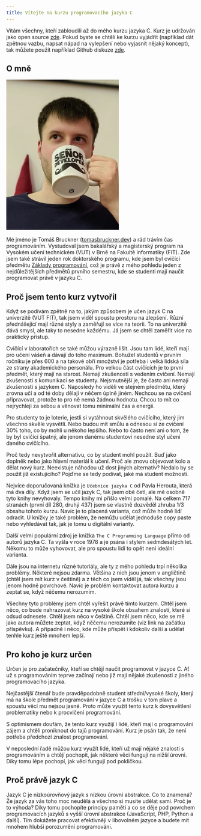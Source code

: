 ```yaml
---
title: Vítejte na kurzu programovacího jazyka C
---
```



Vítám všechny, kteří zabloudili až do mého kurzu jazyka C. Kurz je udržován jako open source [zde](https://github.com/tomasbruckner/c_lectures). Pokud byste se chtěli ke kurzu vyjádřit (například dát zpětnou vazbu, napsat nápad na vylepšení nebo vyjasnit nějaký koncept), tak můžete použít například Github diskuze [zde](https://github.com/tomasbruckner/c_lectures/discussions).



## O mně
![fotka autora](./obrazky/uvod/profilovka_senor_small.jpg)

Mé jméno je Tomáš Bruckner ([tomasbruckner.dev](https://www.tomasbruckner.dev/)) a rád trávím čas programováním. Vystudoval jsem bakalářský a magisterský program na Vysokém učení technickém (VUT) v Brně na Fakultě informatiky (FIT). Zde jsem také strávil jeden rok doktorského programu, kde jsem byl cvičící předmětu [Základy programování](https://www.fit.vut.cz/study/course/244899/.cs), což je právě z mého pohledu jeden z nejdůležitějších předmětů prvního semestru, kde se studenti mají naučit programovat právě v jazyku C.


## Proč jsem tento kurz vytvořil
Když se podívám zpětně na to, jakým způsobem je učen jazyk C na univerzitě (VUT FIT), tak jsem viděl spoustu prostoru na zlepšení. Různí přednášející mají různé styly a zaměřují se více na teorii. To na univerzitě dává smysl, ale taky to nesedne každému. Já jsem se chtěl zaměřit více na praktický přístup.

Cvičící v laboratořích se také můžou výrazně lišit. Jsou tam lidé, kteří mají pro učení vášeň a dávají do toho maximum. Bohužel studentů v prvním ročníku je přes 600 a na takové obří množství je potřeba i velká lidská síla ze strany akademického personálu. Pro velkou část cvíčících je to první předmět, který mají na starost. Nemají zkušenosti s vedením cvičení. Nemají zkušenosti s komunikací se studenty. Nejsmutnější je, že často ani nemají zkušenosti s jazykem C. Naposledy ho viděli ve stejném předmětu, který zrovna učí a od té doby dělají v něčem úplně jiném. Nechcou se na cvičení připravovat, protože to pro ně nemá žádnou hodnotu. Chcou to mít co nejrychleji za sebou a věnovat tomu minimální čas a energii.

Pro studenty to je loterie, jestli si vytáhnout skvělého cvičícího, který jim všechno skvěle vysvětlí. Nebo budou mít smůlu a odnesou si ze cvičení 30% toho, co by mohli u někoho lepšího. Nebo to často není ani o tom, že by byl cvičící špatný, ale jenom danému studentovi nesedne styl učení daného cvičícího.

Proč tedy nevytvořit alternativu, co by student mohl použít. Buď jako doplněk nebo jako hlavní materiál k učení. Proč ale znovu objevovat kolo a dělat nový kurz. Neexistuje náhodou už dost jiných alternativ? Nedalo by se použít již existujícího? Pojďme se tedy podívat, jaké má student možnosti.

Nejvíce doporučovaná knížka je `Učebnice jazyka C` od Pavla Herouta, která má dva díly. Když jsem se učil jazyk C, tak jsem obě četl, ale mě osobně tyto knihy nevyhovaly. Tempo knihy mi přišlo velmi pomalé. Na celkem 717 stranách (první díl 280, druhý 437) jsem se vlastně dozvěděl zhruba 1/3 obsahu tohoto kurzu. Navíc je to placená varianta, což může hodně lidí odradit. U knížky je také problém, že nemůžu udělat jednoduše copy paste nebo vyhledávat tak, jak je tomu u digitální varianty.

Další velmi populární zdroj je knížka `The C Programming Language` přímo od autorů jazyka C. Ta vyšla v roce 1978 a je psána i stylem sedmdesátých let. Někomu to může vyhovovat, ale pro spoustu lidí to opět není ideální varianta.

Dále jsou na internetu různé tutoriály, ale ty z mého pohledu trpí několika problémy. Některé nejsou zdarma. Většina z nich jsou jenom v angličtině (chtěl jsem mít kurz v češtině) a z těch co jsem viděl já, tak všechny jsou jenom hodně povrchové. Navíc je problém kontaktovat autora kurzu a zeptat se, když něčemu nerozumím.

Všechny tyto problémy jsem chtěl vyřešit právě tímto kurzem. Chtěl jsem něco, co bude nahrazovat kurz na vysoké škole obsahem znalostí, které si odsud odnesete. Chtěl jsem něco v češtině. Chtěl jsem něco, kde se mě jako autora můžete zeptat, když něčemu nerozumíte (viz link na začátku příspěvku). A případně i něco, kde může přispět i kdokoliv další a udělat tenhle kurz ještě mnohem lepší.

## Pro koho je kurz určen
Určen je pro začatečníky, kteří se chtějí naučit programovat v jazyce C. Ať už s programováním teprve začínají nebo již mají nějaké zkušenosti z jiného programovacího jazyka.

Nejčastější čtenář bude pravděpodobně student střední/vysoké školy, který má na škole předmět programování v jazyce C a trošku v tom plave a spoustu věcí mu nejsou jasné. Proto může využít tento kurz k dovysvětlení problematiky nebo k procvičení programování.

S optimismem doufám, že tento kurz využijí i lidé, kteří mají o programování zájem a chtěli proniknout do tajů programování. Kurz je psán tak, že není potřeba předchozí znalost programování.

V neposlední řadě můžou kurz využít lidé, kteří už mají nějaké znalosti s programováním a chtějí pochopit, jak některé věci fungují na nižší úrovni. Díky tomu lépe pochopí, jak věci fungují pod pokličkou.

## Proč právě jazyk C
Jazyk C je nízkoúrovňový jazyk s nízkou úrovní abstrakce. Co to znamená? Že jazyk za vás toho moc neudělá a všechno si musíte udělat sami. Proč je to výhoda? Díky tomu pochopíte principy paměti a co se děje pod povrchem programovacích jazyků s vyšší úrovní abstrakce (JavaScript, PHP, Python a další). Tím dokážete pracovat efektivněji v libovolném jazyce a budete mít mnohem hlubší porozumění programování.

